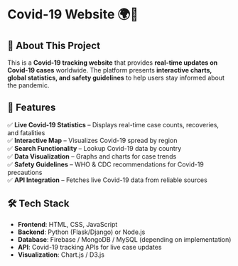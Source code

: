 # Covid-19 Website 🌍🦠

## 📌 About This Project
This is a **Covid-19 tracking website** that provides **real-time updates on Covid-19 cases** worldwide. The platform presents **interactive charts, global statistics, and safety guidelines** to help users stay informed about the pandemic.

## 🌟 Features
✅ **Live Covid-19 Statistics** – Displays real-time case counts, recoveries, and fatalities  
✅ **Interactive Map** – Visualizes Covid-19 spread by region  
✅ **Search Functionality** – Lookup Covid-19 data by country  
✅ **Data Visualization** – Graphs and charts for case trends  
✅ **Safety Guidelines** – WHO & CDC recommendations for Covid-19 precautions  
✅ **API Integration** – Fetches live Covid-19 data from reliable sources  

## 🛠️ Tech Stack
- **Frontend**: HTML, CSS, JavaScript  
- **Backend**: Python (Flask/Django) or Node.js  
- **Database**: Firebase / MongoDB / MySQL (depending on implementation)  
- **API**: Covid-19 tracking APIs for live case updates  
- **Visualization**: Chart.js / D3.js  

